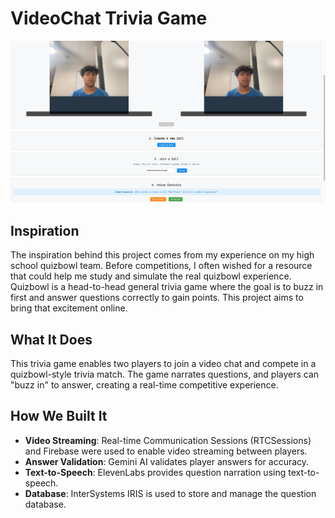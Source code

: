 # VideoChat Trivia Game

![Project Screenshot](images/image.png)

## Inspiration
The inspiration behind this project comes from my experience on my high school quizbowl team. Before competitions, I often wished for a resource that could help me study and simulate the real quizbowl experience. Quizbowl is a head-to-head general trivia game where the goal is to buzz in first and answer questions correctly to gain points. This project aims to bring that excitement online.

## What It Does
This trivia game enables two players to join a video chat and compete in a quizbowl-style trivia match. The game narrates questions, and players can "buzz in" to answer, creating a real-time competitive experience.

## How We Built It
- **Video Streaming**: Real-time Communication Sessions (RTCSessions) and Firebase were used to enable video streaming between players.
- **Answer Validation**: Gemini AI validates player answers for accuracy.
- **Text-to-Speech**: ElevenLabs provides question narration using text-to-speech.
- **Database**: InterSystems IRIS is used to store and manage the question database.